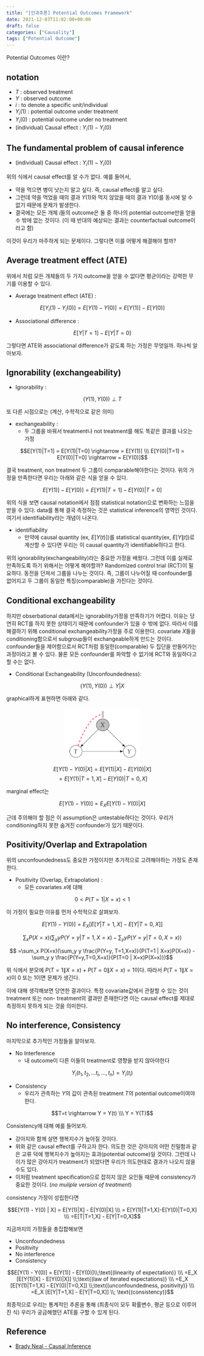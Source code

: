```yaml
---
title: "[인과추론] Potential Outcomes Framework"
date: 2021-12-03T11:02:00+00:00
draft: false
categories: ["Causality"]
tags: ["Potential Outcome"]
---
```


Potential Outcomes 이란? 

<!--more-->

## notation
- $T$ : observed treatment
- $Y$ : observed outcome
- $i$ : to denote a specific unit/individual
- $Y_i (1)$ : potential outcome under treatment
- $Y_i (0)$ : potential outcome under no treatment
- (individual) Causal effect : $Y_i (1) - Y_i (0)$

## The fundamental problem of causal inference
- (individual) Causal effect : $Y_i (1) - Y_i (0)$

위의 식에서 causal effect를 알 수가 없다. 예를 들어서,
- 약을 먹으면 병이 낫는지 알고 싶다. 즉, causal effect를 알고 싶다.
- 그런데 약을 먹었을 때의 결과 $Y(1)$와 먹지 않았을 때의 결과 $Y(0)$를 동시에 알 수 없기 때문에 문제가 발생한다.
- 결국에는 모든 개체 $i$들의 outcome은 둘 중 하나의 potential outcome만을 얻을 수 밖에 없는 것이다. (이 때 반대의 예상되는 결과는 counterfactual outcome이라고 함)

이것이 우리가 마주하게 되는 문제이다. 그렇다면 이를 어떻게 해결해야 할까?

## Average treatment effect (ATE)
위에서 처럼 모든 개체들의 두 가지 outcome을 얻을 수 없다면 평균이라는 강력한 무기를 이용할 수 있다.

- Average treatment effect (ATE) : 

$$E[Y_i (1) - Y_i (0)] = E[Y(1) - Y(0)] = E[Y(1)] - E[Y(0)]$$

- Associational difference :

$$E[Y|T=1] - E[Y|T=0]$$

그렇다면 ATE와 associational difference가 같도록 하는 가정은 무엇일까. 하나씩 알아보자.

## Ignorability (exchangeability)
- Ignorability : 

$$(Y(1),Y(0)) \perp T$$

또 다른 시점으로는 (계산, 수학적으로 같은 의미)
- exchangeability :
  - 두 그룹을 바꿔서 treatment나 not treatment를 해도 똑같은 결과를 나오는 가정

$$E[Y(1)|T=1] = E[Y(1)|T=0] \rightarrow = E[Y(1)] \\\ E[Y(0)|T=1] = E[Y(0)|T=0] \rightarrow = E[Y(0)]$$

결국 treatment, non treatment 두 그룹이 comparable해야한다는 것이다. 위의 가정을 만족한다면 우리는 아래와 같은 식을 얻을 수 있다.

$$E[Y(1)] - E[Y(0)] = E[Y(1)|T=1] - E[Y(0)|T=0]$$

위의 식을 보면 causal notation에서 점점 statistical notation으로 변화하는 느낌을 받을 수 있다. data를 통해 결국 측정하는 것은 statistical inference의 영역인 것이다. 여기서 identifiability라는 개념이 나온다.

- identifiability
  - 만약에 causal quantity (ex, $E[Y(t)]$)를 statistical quantity(ex, $E[Y\|t]$)로 계산할 수 있다면 우리는 이 causal quantity가 identifiable하다고 한다.

위의 ignorability(exchangeability)라는 중요한 가정을 배웠다. 그런데 이를 실제로 만족하도록 하기 위해서는 어떻게 해야할까? Randomized control trial (RCT)이 필요하다. 동전을 던져서 그룹을 나누는 것이다. 즉, 그룹이 나누어질 때 confounder를 없어지고 두 그룹이 동일한 특징(comparable)을 가진다는 것이다.

## Conditional exchangeability
하지만 obserbational data에서는 ignorability가정을 만족하기가 어렵다. 이유는 당연히 RCT를 하지 못한 상태이기 때문에 confounder가 있을 수 밖에 없다. 따라서 이를 해결하기 위해 conditional exchangeability가정을 주로 이용한다. covariate $X$들을 conditioning함으로서 subgroup들이 exchangeable하게 만드는 것이다. confounder들을 제어함으로서 RCT처럼 동일한(comparable) 두 집단을 만들어가는 과정이라고 볼 수 있다. 물론 모든 confounder를 파악할 수 없기에 RCT와 동일하다고 할 수는 없다.

- Conditional Exchangeability (Unconfoundedness):

$$(Y(1),Y(0)) \perp Y |X$$

graphical하게 표현하면 아래와 같다.

<center>
    <img src="https://github.com/minsoo9506/blog/blob/master/static/blog-imgs/Lec_02_01.PNG?raw=true"  width="200">
</center>

$$E[Y(1) - Y(0) | X] = E[Y(1)|X] - E[Y(0)|X] $$
$$ = E[Y(1)|T=1,X]-E[Y(0)|T=0,X]$$

marginal effect는 

$$E[Y(1) - Y(0)] = E_X E[Y(1) - Y(0)|X]$$

근데 주의해야 할 점은 이 assumption은 untestable하다는 것이다. 우리가 conditioning하지 못한 숨겨진 confounder가 있기 때문이다.

## Positivity/Overlap and Extrapolation
위의 unconfoundedness도 중요한 가정이지만 추가적으로 고려해야하는 가정도 존재한다.

- Positivity (Overlap, Extrapolation) :
  - 모든 covariates $x$에 대해

$$0 < P(T=1|X=x) < 1$$

이 가정이 필요한 이유를 먼저 수학적으로 살펴보자.

$$E[Y(1) - Y(0)] = E_X [E[Y|T=1, X] - E[Y|T=0, X]]$$

$$\sum_x P(X=x)(\sum_y y P(Y=y|T=1,X=x) - \sum_y y P(Y=y|T=0,X=x)) $$

$$ =\sum_x P(X=x)(\sum_y y \frac{P(Y=y, T=1,X=x)}{P(T=1 | X=x)P(X=x)} - \sum_y y \frac{P(Y=y,T=0,X=x)}{P(T=0 | X=x)P(X=x)})$$

위 식에서 분모에 $P(T=1\|X=x)+P(T=0\|X=x)=1$이다. 따라서 $P(T=1\|X=x)$이 0 또는 1이면 문제가 생긴다.

이에 대해 생각해보면 당연한 결과이다. 특정 covariate값에서 관찰할 수 있는 것이 treatment 또는 non- treatment의 결과만 존재한다면 이는 causal effect를 제대로 측정하지 못하게 되는 것을 의미한다.

## No interference, Consistency
마지막으로 추가적인 가정들을 알아보자.

- No Interference
  - 내 outcome이 다른 이들의 treatment로 영향을 받지 않아야한다

$$Y_i (t_1, t_2,...t_i,..., t_n) = Y_i (t_i)$$

- Consistency
  - 우리가 관측하는 $Y$의 값이 관측된 treatment $T$의  potential outcome이여야 한다.

$$T=t \rightarrow Y = Y(t) \\\ Y = Y(T)$$

Consistency에 대해 예를 들어보자. 
- 강아지와 함께 살면 행복지수가 높아질 것이다.
- 위와 같은 causal effect를 구하고자 한다. 의도한 것은 강아지의 어떤 친밀함과 같은 교류 덕에 행복지수가 높아지는 효과(potential outcome)일 것이다. 그런데 나이가 많은 강아지가 treatment가 되었다면 우리가 의도한대로 결과가 나오지 않을 수도 있다.
- 이처럼 treatment specification으로 잡히지 않은 요인들 때문에 consistency가 중요한 것이다. (*no muliple version of treatment*)

consistency 가정이 성립한다면 

$$E[Y(1) - Y(0) | X] = E[Y(1)|X] - E[Y(0)|X] \\\ = E[Y(1)|T=1,X]-E[Y(0)|T=0,X] \\\ =E[T|T=1,X] - E[Y|T=0,X]$$

지금까지의 가정들을 총집합해보면
- Unconfoundedness
- Positivity
- No interference
- Consistency

$$E[Y(1) - Y(0)] = E[Y(1)] - E[Y(0)]\\;\text{(linearity of expectation)} \\\ =E_X [E[Y(1)|X] - E[Y(0)|X]] \\;\text{(law of iterated expectations)} \\\ =E_X [E[Y(1)|T=1,X] - E[Y(0)|T=0,X]] \\;\text{(unconfoundedness, positivity)} \\\ =E_X [E[Y|T=1,X] - E[Y|T=0,X]] \\; \text{(consistency)}$$

최종적으로 우리는 통계적인 추론을 통해 (최종식이 모두 확률변수, 평균 등으로 이루어진 식) 우리가 궁금해했던 ATE를 구할 수 있게 된다.

## Reference
- [Brady Neal - Causal Inference](https://www.youtube.com/watch?v=5x_pPemAVxs&list=PLoazKTcS0RzZ1SUgeOgc6SWt51gfT80N0&index=2)